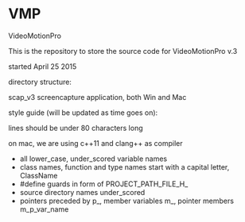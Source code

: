 # VMP
VideoMotionPro

This is the repository to store the source code for VideoMotionPro v.3

started April 25 2015

directory structure:

scap_v3		screencapture application, both Win and Mac

style guide (will be updated as time goes on):

lines should be under 80 characters long

on mac, we are using c++11 and clang++ as compiler

- all lower_case, under_scored variable names
- class names, function and type names start with a capital letter, ClassName
- #define guards in form of PROJECT_PATH_FILE_H_ 
- source directory names under_scored
- pointers preceded by p_, member variables m_, pointer members m_p_var_name
